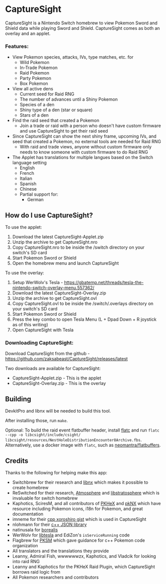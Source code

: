 # CaptureSight

CaptureSight is a Nintendo Switch homebrew to view Pokemon Sword and Shield data while playing Sword and Shield. CaptureSight comes as both an overlay and an applet.

### Features:

- View Pokemon species, attacks, IVs, type matches, etc. for
  - Wild Pokemon
  - In-Trade Pokemon
  - Raid Pokemon
  - Party Pokemon
  - Box Pokemon
- View all active dens
  - Current seed for Raid RNG
  - The number of advances until a Shiny Pokemon
  - Species of a den
  - Shiny type of a den (star or square)
  - Stars of a den
- Find the raid seed that created a Pokemon
  - Join a trade or raid with a person who doesn't have custom firmware and use CaptureSight to get their raid seed
- Since CaptureSight can show the next shiny frame, upcoming IVs, and seed that created a Pokemon, no external tools are needed for Raid RNG
  - With raid and trade views, anyone without custom firmware only needs to know someone with custom firmware to do Raid RNG
- The Applet has translations for multiple langues based on the Switch language setting
  - English
  - French
  - Italian
  - Spanish
  - Chinese
  - Partial support for:
    - German

## How do I use CaptureSight?

To use the applet:

1. Download the latest CaptureSight-Applet.zip
1. Unzip the archive to get CaptureSight.nro
1. Copy CaptureSight.nro to be inside the /switch directory on your switch's SD card
1. Start Pokemon Sword or Shield
1. Open the homebrew menu and launch CaptureSight

To use the overlay:

1. Setup WerWolv's Tesla - https://gbatemp.net/threads/tesla-the-nintendo-switch-overlay-menu.557362/
1. Download the latest CaptureSight-Overlay.zip
1. Unzip the archive to get CaptureSight.ovl
1. Copy CaptureSight.ovl to be inside the /switch/.overlays directory on your switch's SD card
1. Start Pokemon Sword or Shield
1. Press the key combo to open Tesla Menu (L + Dpad Down + R joystick as of this writing)
1. Open CaptureSight with Tesla

### Downloading CaptureSight:

Download CaptureSight from the github - https://github.com/zaksabeast/CaptureSight/releases/latest

Two downloads are available for CaptureSight:

- CaptureSight-Applet.zip - This is the applet
- CaptureSight-Overlay.zip - This is the overlay

## Building

DevkitPro and libnx will be needed to build this tool.

After installing those, run `make`.

Optional: To build the raid event flatbuffer header, install [flatc](https://google.github.io/flatbuffers/flatbuffers_guide_using_schema_compiler.html) and run `flatc --cpp -o libcsight/include/csight/ libcsight/resources/NestHoleDistributionEncounter8Archive.fbs`. Alternatively, use a docker image with `flatc`, such as [neomantra/flatbuffers](https://hub.docker.com/r/neomantra/flatbuffers).

## Credits

Thanks to the following for helping make this app:

- Switchbrew for their research and [libnx](https://github.com/switchbrew/libnx) which makes it possible to create homebrew
- ReSwitched for their research, [Atmosphere](https://github.com/Atmosphere-NX/Atmosphere) and [libstratosphere](https://github.com/Atmosphere-NX/libstratosphere) which is invaluable for switch homebrew
- Kaphotics, SciresM, and all contributors of [PKHeX](https://github.com/kwsch/PKHeX/) and [pkNX](https://github.com/kwsch/pkNX) which have resource including Pokemon icons, i18n for Pokemon, and great documentation
- imneme for their [cpp xoroshiro gist](https://gist.github.com/imneme/f76f4bb7b7f67ff0850199ab7c077bf7) which is used in CaptureSight
- nlohmann for their [c++ JSON library](https://github.com/nlohmann/json)
- natinusala for [borealis](https://github.com/natinusala/borealis)
- WerWolv for [libtesla](https://github.com/WerWolv/libtesla) and EdiZon's `isServiceRunning` code
- Flagbrew for [PKSM](https://github.com/FlagBrew/PKSM) which gave guidance for c++ Pokemon code organization
- All translators and the translations they provide
- Leanny, Admiral Fish, wwwwwwzx, Kaphotics, and Vladcik for looking into raid RNG
- Leanny and Kaphotics for the PKHeX Raid Plugin, which CaptureSight borrows raid logic from
- All Pokemon researchers and contributors
